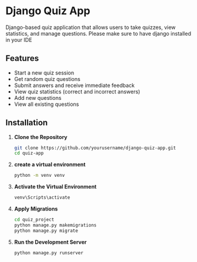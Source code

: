 # Django Quiz App
 Django-based quiz application that allows users to take quizzes, view statistics, and manage questions.
 Please make sure to have django installed in your IDE

## Features

- Start a new quiz session
- Get random quiz questions
- Submit answers and receive immediate feedback
- View quiz statistics (correct and incorrect answers)
- Add new questions
- View all existing questions

## Installation

1. **Clone the Repository**

   ```bash
   git clone https://github.com/yourusername/django-quiz-app.git
   cd quiz-app
2. **create a virtual environment**
   ```bash
   python -m venv venv
4. **Activate the Virtual Environment**
   ```bash
   venv\Scripts\activate

8. **Apply Migrations**
   ```bash
   cd quiz_project
   python manage.py makemigrations
   python manage.py migrate
10. **Run the Development Server**
    ```bash
    python manage.py runserver

